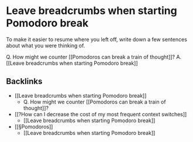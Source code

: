 # Leave breadcrumbs when starting Pomodoro break
To make it easier to resume where you left off, write down a few sentences about what you were thinking of. 

Q. How might we counter [[Pomodoros can break a train of thought]]?
A. [[Leave breadcrumbs when starting Pomodoro break]]

## Backlinks
* [[Leave breadcrumbs when starting Pomodoro break]]
	* Q. How might we counter [[Pomodoros can break a train of thought]]?
* [[?How can I decrease the cost of my most frequent context switches]]
	* [[Leave breadcrumbs when starting Pomodoro break]]
* [[§Pomodoros]]
	* [[Leave breadcrumbs when starting Pomodoro break]]

<!-- {BearID:DB244048-CD9A-420E-AB84-F72608131686-43384-0000009C6C1FC698} -->
